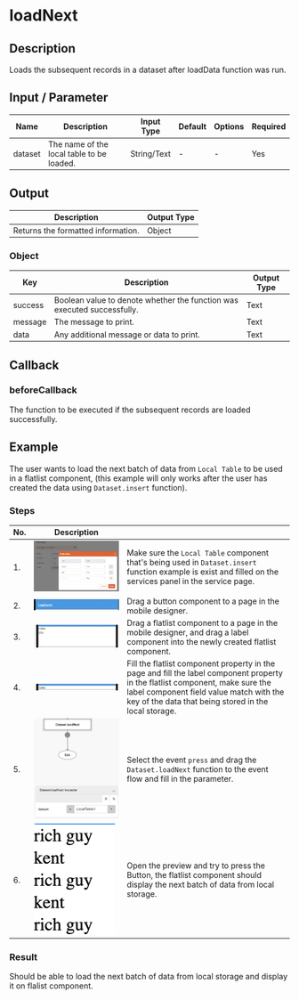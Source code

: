 ﻿# loadNext

## Description

Loads the subsequent records in a dataset after loadData function was run.

## Input / Parameter

| Name | Description | Input Type | Default | Options | Required |
| ------ | ------ | ------ | ------ | ------ | ------ |
| dataset | The name of the local table to be loaded. | String/Text | - | - | Yes |

## Output

| Description | Output Type |
| ------ | ------ |
| Returns the formatted information. | Object |

### Object

| Key | Description | Output Type |
| ------ | ------ | ------ |
| success | Boolean value to denote whether the function was executed successfully. | Text |
| message | The message to print. | Text |
| data | Any additional message or data to print. | Text |

## Callback

### beforeCallback

The function to be executed if the subsequent records are loaded successfully.

## Example

The user wants to load the next batch of data from `Local Table` to be used in a flatlist component, (this example will only works after the user has created the data using `Dataset.insert` function).

<!-- Share a scenario, like a user requirements. -->

### Steps

| No. | Description |  |
| ------ | ------ | ------ |
| 1. | ![](./loadNext-step-1.png) | Make sure the `Local Table` component that's being used in `Dataset.insert` function example is exist and filled on the services panel in the service page. |
| 2. | ![](./loadNext-step-2.png) | Drag a button component to a page in the mobile designer. |
| 3. | ![](./loadNext-step-3.png) | Drag a flatlist component to a page in the mobile designer, and drag a label component into the newly created flatlist component. |
| 4. | ![](./loadNext-step-4.png) | Fill the flatlist component property in the page and fill the label component property in the flatlist component, make sure the label component field value match with the key of the data that being stored in the local storage. |
| 5. | ![](./loadNext-step-5.png) | Select the event `press` and drag the `Dataset.loadNext` function to the event flow and fill in the parameter. |
| 6. | ![](./loadNext-step-6.png) | Open the preview and try to press the Button, the flatlist component should display the next batch of data from local storage. |

<!-- Show the steps and share some screenshots.

1. .....

Format: ![]({image-path}) -->

### Result

Should be able to load the next batch of data from local storage and display it on flalist component.